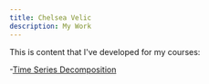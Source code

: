 ```yaml
---
title: Chelsea Velic
description: My Work 
---
```



This is content that I've developed for my courses:

-[Time Series Decomposition](/timeseries/index.md)

